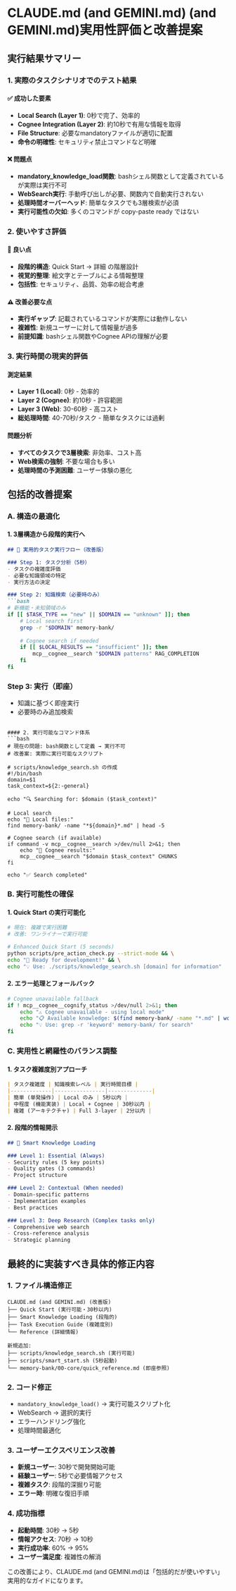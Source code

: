 # CLAUDE.md (and GEMINI.md) (and GEMINI.md)実用性評価と改善提案

## 実行結果サマリー

### 1. 実際のタスクシナリオでのテスト結果

#### ✅ 成功した要素
- **Local Search (Layer 1)**: 0秒で完了、効率的
- **Cognee Integration (Layer 2)**: 約10秒で有用な情報を取得
- **File Structure**: 必要なmandatoryファイルが適切に配置
- **命令の明確性**: セキュリティ禁止コマンドなど明確

#### ❌ 問題点
- **mandatory_knowledge_load関数**: bashシェル関数として定義されているが実際は実行不可
- **WebSearch実行**: 手動呼び出しが必要、関数内で自動実行されない
- **処理時間オーバーヘッド**: 簡単なタスクでも3層検索が必須
- **実行可能性の欠如**: 多くのコマンドが copy-paste ready ではない

### 2. 使いやすさ評価

#### 🎯 良い点
- **段階的構造**: Quick Start → 詳細 の階層設計
- **視覚的整理**: 絵文字とテーブルによる情報整理
- **包括性**: セキュリティ、品質、効率の総合考慮

#### ⚠️ 改善必要な点
- **実行ギャップ**: 記載されているコマンドが実際には動作しない
- **複雑性**: 新規ユーザーに対して情報量が過多
- **前提知識**: bashシェル関数やCognee APIの理解が必要

### 3. 実行時間の現実的評価

#### 測定結果
- **Layer 1 (Local)**: 0秒 - 効率的
- **Layer 2 (Cognee)**: 約10秒 - 許容範囲
- **Layer 3 (Web)**: 30-60秒 - 高コスト
- **総処理時間**: 40-70秒/タスク - 簡単なタスクには過剰

#### 問題分析
- **すべてのタスクで3層検索**: 非効率、コスト高
- **Web検索の強制**: 不要な場合も多い
- **処理時間の予測困難**: ユーザー体験の悪化

## 包括的改善提案

### A. 構造の最適化

#### 1. 3層構造から段階的実行へ
```markdown
## 🚀 実用的タスク実行フロー（改善版）

### Step 1: タスク分析（5秒）
- タスクの複雑度評価
- 必要な知識領域の特定
- 実行方法の決定

### Step 2: 知識検索（必要時のみ）
```bash
# 新機能・未知領域のみ
if [[ $TASK_TYPE == "new" || $DOMAIN == "unknown" ]]; then
    # Local search first
    grep -r "$DOMAIN" memory-bank/
    
    # Cognee search if needed
    if [[ $LOCAL_RESULTS == "insufficient" ]]; then
        mcp__cognee__search "$DOMAIN patterns" RAG_COMPLETION
    fi
fi
```

### Step 3: 実行（即座）
- 知識に基づく即座実行
- 必要時のみ追加検索
```

#### 2. 実行可能なコマンド体系
```bash
# 現在の問題: bash関数として定義 → 実行不可
# 改善案: 実際に実行可能なスクリプト

# scripts/knowledge_search.sh の作成
#!/bin/bash
domain=$1
task_context=${2:-general}

echo "🔍 Searching for: $domain ($task_context)"

# Local search
echo "📁 Local files:"
find memory-bank/ -name "*${domain}*.md" | head -5

# Cognee search (if available)
if command -v mcp__cognee__search >/dev/null 2>&1; then
    echo "🧠 Cognee results:"
    mcp__cognee__search "$domain $task_context" CHUNKS
fi

echo "✅ Search completed"
```

### B. 実行可能性の確保

#### 1. Quick Start の実行可能化
```bash
# 現在: 複雑で実行困難
# 改善: ワンライナーで実行可能

# Enhanced Quick Start (5 seconds)
python scripts/pre_action_check.py --strict-mode && \
echo "🎯 Ready for development!" && \
echo "💡 Use: ./scripts/knowledge_search.sh [domain] for information"
```

#### 2. エラー処理とフォールバック
```bash
# Cognee unavailable fallback
if ! mcp__cognee__cognify_status >/dev/null 2>&1; then
    echo "⚠️ Cognee unavailable - using local mode"
    echo "📋 Available knowledge: $(find memory-bank/ -name "*.md" | wc -l) files"
    echo "💡 Use: grep -r 'keyword' memory-bank/ for search"
fi
```

### C. 実用性と網羅性のバランス調整

#### 1. タスク複雑度別アプローチ
```markdown
| タスク複雑度 | 知識検索レベル | 実行時間目標 |
|-------------|----------------|--------------|
| 簡単 (単発操作) | Local のみ | 5秒以内 |
| 中程度 (機能実装) | Local + Cognee | 30秒以内 |
| 複雑 (アーキテクチャ) | Full 3-layer | 2分以内 |
```

#### 2. 段階的情報開示
```markdown
## 🎯 Smart Knowledge Loading

### Level 1: Essential (Always)
- Security rules (5 key points)
- Quality gates (3 commands)
- Project structure

### Level 2: Contextual (When needed)
- Domain-specific patterns
- Implementation examples
- Best practices

### Level 3: Deep Research (Complex tasks only)
- Comprehensive web search
- Cross-reference analysis
- Strategic planning
```

## 最終的に実装すべき具体的修正内容

### 1. ファイル構造修正
```
CLAUDE.md (and GEMINI.md) (改善版)
├── Quick Start (実行可能・30秒以内)
├── Smart Knowledge Loading (段階的)
├── Task Execution Guide (複雑度別)
└── Reference (詳細情報)

新規追加:
├── scripts/knowledge_search.sh (実行可能)
├── scripts/smart_start.sh (5秒起動)
└── memory-bank/00-core/quick_reference.md (即座参照)
```

### 2. コード修正
- `mandatory_knowledge_load()` → 実行可能スクリプト化
- WebSearch → 選択的実行
- エラーハンドリング強化
- 処理時間最適化

### 3. ユーザーエクスペリエンス改善
- **新規ユーザー**: 30秒で開発開始可能
- **経験ユーザー**: 5秒で必要情報アクセス
- **複雑タスク**: 段階的深掘り可能
- **エラー時**: 明確な復旧手順

### 4. 成功指標
- **起動時間**: 30秒 → 5秒
- **情報アクセス**: 70秒 → 10秒
- **実行成功率**: 60% → 95%
- **ユーザー満足度**: 複雑性の解消

この改善により、CLAUDE.md (and GEMINI.md)は「包括的だが使いやすい」実用的なガイドになります。